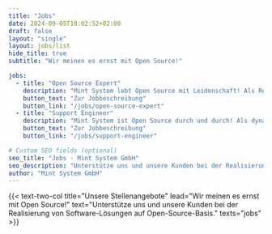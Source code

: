 ```yaml
---
title: "Jobs"
date: 2024-09-05T18:02:52+02:00
draft: false
layout: "single"
layout: jobs/list
hide_title: true
subtitle: "Wir meinen es ernst mit Open Source!"

jobs:
  - title: "Open Source Expert"
    description: "Mint System lebt Open Source mit Leidenschaft! Als Remote-First-Unternehmen begleiten wir Kunden bei der Integration von Softwarelösungen wie Odoo und setzen dabei auf erfahrene Mitarbeitende, die mit Begeisterung jede neue Herausforderung angehen. Werde Teil unseres Teams und hilf uns, die Zukunft der Open Source Software mitzugestalten!"
    button_text: "Zur Jobbeschreibung"
    button_link: "/jobs/open-source-expert"
  - title: "Support Engineer"
    description: "Mint System ist Open Source durch und durch! Als dynamisches, remote-first Unternehmen begleiten wir Kunden bei der Implementierung von modernen Lösungen wie Odoo und Nextcloud. Werde Teil unseres Teams und gestalte die Zukunft der Open Source mit!"
    button_text: "Zur Jobbeschreibung"
    button_link: "/jobs/support-engineer"

# Custom SEO fields (optional)
seo_title: "Jobs - Mint System GmbH"
seo_description: "Unterstütze uns und unsere Kunden bei der Realisierung von Software-Lösungen auf Open-Source-Basis."
author: "Mint System GmbH"
---
```


{{< text-two-col 
  title="Unsere Stellenangebote" 
  lead="Wir meinen es ernst mit Open Source!" 
  text="Unterstütze uns und unsere Kunden bei der Realisierung von Software-Lösungen auf Open-Source-Basis." 
  texts="jobs" >}}
